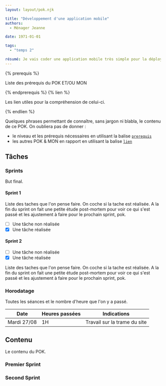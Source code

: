 ```yaml
---
layout: layout/pok.njk

title: "Développement d'une application mobile"
authors:
  - Ménager Jeanne

date: 1971-01-01

tags: 
  - "temps 2"

résumé: Je vais coder une application mobile très simple pour la déployer sur un serveur web après. Le but est de revoir le code en JS et d'utiliser mes connaissances appris grace au MON 2.1
---
```


{% prerequis %}

Liste des prérequis du POK ET/OU MON

{% endprerequis %}
{% lien %}

Les lien utiles pour la compréhension de celui-ci.

{% endlien %}

Quelques phrases permettant de connaître, sans jargon ni blabla, le contenu de ce POK. On oubliera pas de donner :

- le niveau et les prérequis nécessaires en utilisant la balise [`prerequis`](/cs/contribuer-au-site/#prerequis)
- les autres POK & MON en rapport en utilisant la balise [`lien`](/cs/contribuer-au-site/#lien)

## Tâches

### Sprints

But final.

#### Sprint 1

Liste des taches que l'on pense faire. On coche si la tache est réalisée. A la fin du sprint on fait une petite étude post-mortem pour voir ce qui s'est passé et les ajustement à faire pour le prochain sprint, pok.

- [ ] Une tâche non réalisée
- [x] Une tâche réalisée

#### Sprint 2

- [ ] Une tâche non réalisée
- [x] Une tâche réalisée

Liste des taches que l'on pense faire. On coche si la tache est réalisée. A la fin du sprint on fait une petite étude post-mortem pour voir ce qui s'est passé et les ajustement à faire pour le prochain sprint, pok.

### Horodatage

Toutes les séances et le nombre d'heure que l'on y a passé.

| Date | Heures passées | Indications |
| -------- | -------- |-------- |
| Mardi 27/08  | 1H  | Travail sur la trame du site |

## Contenu

Le contenu du POK.

### Premier Sprint

### Second Sprint
